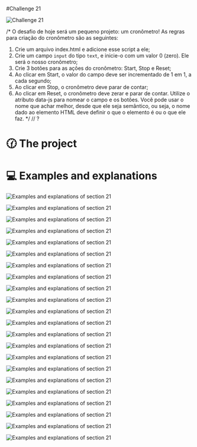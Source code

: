 #Challenge 21

![Challenge 21]()

/*
O desafio de hoje será um pequeno projeto: um cronômetro!
As regras para criação do cronômetro são as seguintes:
1. Crie um arquivo index.html e adicione esse script a ele;
2. Crie um campo `input` do tipo `text`, e inicie-o com um valor 0 (zero).
Ele será o nosso cronômetro;
3. Crie 3 botões para as ações do cronômetro: Start, Stop e Reset;
4. Ao clicar em Start, o valor do campo deve ser incrementado de 1 em 1, a
cada segundo;
5. Ao clicar em Stop, o cronômetro deve parar de contar;
6. Ao clicar em Reset, o cronômetro deve zerar e parar de contar.
Utilize o atributo data-js para nomear o campo e os botões. Você pode
usar o nome que achar melhor, desde que ele seja semântico, ou seja, o nome
dado ao elemento HTML deve definir o que o elemento é ou o que ele faz.
*/
// ?

# 🕜 The project






# 💻 Examples and explanations

![Examples and explanations of section 21]()

![Examples and explanations of section 21]()

![Examples and explanations of section 21]()

![Examples and explanations of section 21]()

![Examples and explanations of section 21]()

![Examples and explanations of section 21]()

![Examples and explanations of section 21]()

![Examples and explanations of section 21]()

![Examples and explanations of section 21]()

![Examples and explanations of section 21]()

![Examples and explanations of section 21]()

![Examples and explanations of section 21]()

![Examples and explanations of section 21]()

![Examples and explanations of section 21]()

![Examples and explanations of section 21]()

![Examples and explanations of section 21]()

![Examples and explanations of section 21]()

![Examples and explanations of section 21]()

![Examples and explanations of section 21]()

![Examples and explanations of section 21]()

![Examples and explanations of section 21]()

![Examples and explanations of section 21]()